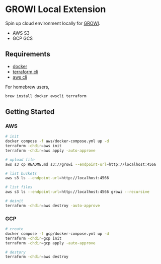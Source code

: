 # GROWI Local Extension

Spin up cloud environment locally for [GROWI](https://github.com/weseek/growi).

- AWS S3
- GCP GCS


## Requirements

- [docker](https://docs.docker.com/get-docker/)
- [terraform cli](https://developer.hashicorp.com/terraform/downloads)
- [aws cli](https://docs.aws.amazon.com/cli/latest/userguide/getting-started-install.html)

For homebrew users,

```sh
brew install docker awscli terraform
```


## Getting Started

### AWS

```sh
# init
docker compose -f aws/docker-compose.yml up -d
terraform -chdir=aws init
terraform -chdir=aws apply -auto-approve

# upload file
aws s3 cp README.md s3://growi --endpoint-url=http://localhost:4566

# list buckets
aws s3 ls --endpoint-url=http://localhost:4566

# list files
aws s3 ls --endpoint-url=http://localhost:4566 growi --recursive

# deinit
terraform -chdir=aws destroy -auto-approve
```

### GCP

```sh
# create
docker compose -f gcp/docker-compose.yml up -d
terraform -chdir=gcp init
terraform -chdir=gcp apply -auto-approve

# destory
terraform -chdir=aws destroy
```
